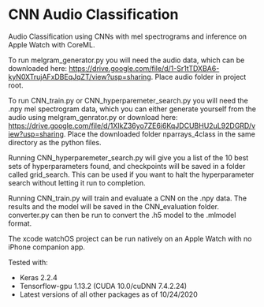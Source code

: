 # CNN Audio Classification

Audio Classification using CNNs with mel spectrograms and inference on Apple Watch with CoreML.

To run melgram_generator.py you will need the audio data, which can be downloaded here: https://drive.google.com/file/d/1-Sr1tTDXBA6-kyN0XTrujAFxDBEqJqZT/view?usp=sharing. Place audio folder in project root.

To run CNN_train.py or CNN_hyperparemeter_search.py you will need the .npy mel spectrogram data, which you can either generate yourself from the audio using melgram_genrator.py or download here: https://drive.google.com/file/d/1XIkZ36yo7ZE6i6KqJDCUBHU2uL92DGRD/view?usp=sharing. Place the downloaded folder nparrays_4class in the same directory as the python files.

Running CNN_hyperparemeter_search.py will give you a list of the 10 best sets of hyperparameters found, and checkpoints will be saved in a folder called grid_search. This can be used if you want to halt the hyperparameter search without letting it run to completion.

Running CNN_train.py will train and evaluate a CNN on the .npy data. The results and the model will be saved in the CNN_evaluation folder. converter.py can then be run to convert the .h5 model to the .mlmodel format.

The xcode watchOS project can be run natively on an Apple Watch with no iPhone companion app.

Tested with:
  - Keras 2.2.4
  - Tensorflow-gpu 1.13.2 (CUDA 10.0/cuDNN 7.4.2.24)
  - Latest versions of all other packages as of 10/24/2020
